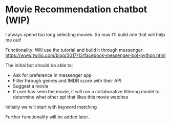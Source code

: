 # Movie Recommendation chatbot (WIP)

I always spend too long selecting movies. So now I'll build one that will help me out!

Functionality:
Will use the tutorial and build it through messenger: 
https://www.twilio.com/blog/2017/12/facebook-messenger-bot-python.html

The initial bot should be able to:
- Ask for preference in messenger app
- Filter through genres and IMDB score with their API
- Suggest a movie
- If user has seen the movie, it will run a collaborative filtering model to determine what 
other ppl that likes this movie watches

Initially we will start with keyword matching


Further functionality will be added later.. 
